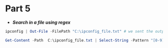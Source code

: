 # Part 5

* ***Search in a file using regex***

```powershell
ipconfig | Out-File -FilePath "C:\ipconfig_file.txt" # we sent the output of ipconfig to file 

Get-Content -Path  C:\ipconfig_file.txt | Select-String -Pattern "[0-9]{1,3}(\.[0-9]{1,3}){3}" | Out-File -FilePath $ENV:USERPROFILE\ips_2.txt

```
